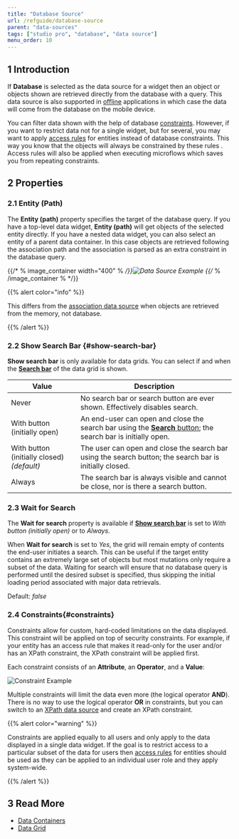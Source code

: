 ```yaml
---
title: "Database Source"
url: /refguide/database-source
parent: "data-sources"
tags: ["studio pro", "database", "data source"]
menu_order: 10
---
```


## 1 Introduction

If **Database** is selected as the data source for a widget then an object or objects shown are retrieved directly from the database with a query. This data source is also supported in [offline](offline-first) applications in which case the data will come from the database on the mobile device.

You can filter data shown with the help of database [constraints](#constraints). However, if you want to restrict data not for a single widget, but for several, you may want to apply [access rules](access-rules) for entities instead of database constraints. This way you know that the objects will always be constrained by these rules . Access rules will also be applied when executing microflows which saves you from repeating constraints.

## 2 Properties

### 2.1 Entity (Path)

The **Entity (path)** property specifies the target of the database query. If you have a top-level data widget, **Entity (path)** will get objects of the selected entity directly. If you have a nested data widget, you can also select an entity of a parent data container. In this case objects are retrieved following the association path and the association is parsed as an extra constraint in the database query. 

{{/* % image_container width="400" % */}}![Data Source Example](/attachments/refguide/modeling/pages/data-widgets/data-sources/database-source/data-source-example.png)
{{/* % /image_container % */}}

{{% alert color="info" %}}

This differs from the [association data source](association-source) when objects are retrieved from the memory, not database.

{{% /alert %}}

### 2.2 Show Search Bar {#show-search-bar}

**Show search bar** is only available for data grids. You can select if and when the **[Search bar](search-bar)** of the data grid is shown.

| Value | Description |
| --- | --- |
| Never | No search bar or search button are ever shown. Effectively disables search. |
| With button (initially open) | An end-user can open and close the search bar using the [**Search** button](control-bar#search-button); the search bar is initially open. |
| With button (initially closed) *(default)*  | The user can open and close the search bar using the search button; the search bar is initially closed. |
| Always | The search bar is always visible and cannot be close, nor is there a search button. |

### 2.3 Wait for Search

The **Wait for search** property is available if **[Show search bar](#show-search-bar)** is set to *With button (initially open)* or to *Always*. 

When **Wait for search** is set to *Yes*, the grid will remain empty of contents the end-user initiates a search. This can be useful if the target entity contains an extremely large set of objects but most mutations only require a subset of the data. Waiting for search will ensure that no database query is performed until the desired subset is specified, thus skipping the initial loading period associated with major data retrievals.

Default: *false*

### 2.4 Constraints{#constraints}

Constraints allow for custom, hard-coded limitations on the data displayed. This constraint will be applied on top of security constraints. For example, if your entity has an access rule that makes it read-only for the user and/or has an XPath constraint, the XPath constraint will be applied first.

Each constraint consists of an **Attribute**, an **Operator**, and a **Value**:

![Constraint Example](/attachments/refguide/modeling/pages/data-widgets/data-sources/database-source/constraint-example.png)

Multiple constraints will limit the data even more (the logical operator **AND**). There is no way to use the logical operator **OR** in constraints, but you can switch to an [XPath data source](xpath-source) and create an XPath constraint.

{{% alert color="warning" %}}

Constraints are applied equally to all users and only apply to the data displayed in a single data widget. If the goal is to restrict access to a particular subset of the data for users then [access rules](access-rules) for entities should be used as they can be applied to an individual user role and they apply system-wide.

{{% /alert %}}

## 3 Read More

* [Data Containers](data-widgets)
* [Data Grid](data-grid)